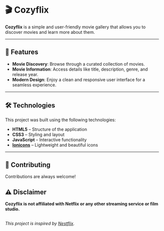 # 🎬 Cozyflix  
**Cozyflix** is a simple and user-friendly movie gallery that allows you to discover movies and learn more about them.

---

## 🚀 Features  
- **Movie Discovery**: Browse through a curated collection of movies.  
- **Movie Information**: Access details like title, description, genre, and release year.  
- **Modern Design**: Enjoy a clean and responsive user interface for a seamless experience.  

---

## 🛠️ Technologies  
This project was built using the following technologies:  

- **HTML5** – Structure of the application  
- **CSS3** – Styling and layout  
- **JavaScript** – Interactive functionality  
- **[Ionicons](https://ionic.io/ionicons)** – Lightweight and beautiful icons  

---

## 🤝 Contributing  
Contributions are always welcome!


## ⚠️ Disclaimer  
**Cozyflix is not affiliated with Netflix or any other streaming service or film studio.**  

##
*This project is inspired by [Nestflix](https://nestflix.fun).*
